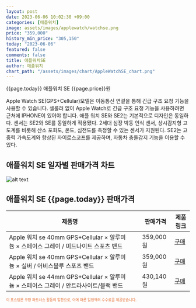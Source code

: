 ```yaml
---
layout: post
date: 2023-06-06 10:02:30 +09:00
categories: [애플워치]
image: assets/images/applewatch/watchse.png
price: "359,000"
history_min_price: "305,150"
today: "2023-06-06"
featured: false
comments: false
title: 애플워치SE
author: 애플워치
chart_path: "/assets/images/chart/AppleWatchSE_chart.png"
---
```


{{page.today}} 애플워치 SE {{page.price}}원

Apple Watch SE(GPS+Cellular)모델은 이동통신 연결을 통해 긴급 구조 요청 기능을 사용할 수 있습니다. 셀룰러 없이 Apple Watch로 긴급 구조 요청 기능을 사용하려면 근처에 IPHONE이 있어야 합니다.
애플 워치 SE와 SE2는 기본적으로 디자인은 동일하다.
센서는 SE2와 SE를 동일하게 적용됐다. 2세대 심장 박동 인식 센서, 상시감지형 고도계를 비롯해 산소 포화도, 온도, 심전도를 측정할 수 있는 센서가 지원된다. SE2는 고중력 가속도계와 향상된 자이로스코프를 제공하며, 자동차 충돌감지 기능을 이용할 수 있다.

## 애플워치 SE 일자별 판매가격 차트
![alt text]({{page.chart_path}} "애플워치 SE 판매가격 차트")

## 애플워치 SE {{page.today}} 판매가격
<main>
<table id="rwd-table-large">
  <thead>
    <tr>
      <th>제품명</th>
      <th></th>
      <th>판매가격</th>
      <th>제품링크</th>
    </tr>
  </thead>
  <tbody><tr>
        <td>Apple 워치 se 40mm GPS+Cellular × 알루미늄 × 스페이스 그레이 / 미드나이트 스포츠 밴드</td>
        <td></td>
        <td>359,000원</td>
        <td><a href='https://link.coupang.com/a/TeP3L' target='_blank'>구매</a></td>
        </tr><tr>
        <td>Apple 워치 se 40mm GPS+Cellular × 알루미늄 × 실버 / 어비스블루 스포츠 밴드</td>
        <td></td>
        <td>359,000원</td>
        <td><a href='https://link.coupang.com/a/TeQbt' target='_blank'>구매</a></td>
        </tr><tr>
        <td>Apple 워치 se 44mm GPS+Cellular × 알루미늄 × 스페이스 그레이 / 안트라사이트/블랙 밴드</td>
        <td></td>
        <td>430,140원</td>
        <td><a href='https://link.coupang.com/a/TeQgE' target='_blank'>구매</a></td>
        </tr></tbody>
</table>

</main>
<div style="color:#e56a2c;font-size: 0.7em;" >
이 포스팅은 쿠팡 파트너스 활동의 일환으로, 이에 따른 일정액의 수수료를 제공받습니다.
</div>
